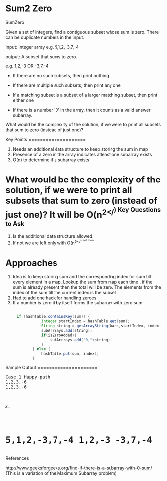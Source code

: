 Sum2 Zero
===========================================================================
SumZero

Given a set of integers, find a contiguous subset whose sum is zero. There can be duplicate numbers in the input.

Input: Integer array e.g. 5,1,2,-3,7,-4

output: A subset that sums to zero. 

e.g. 1,2,-3 OR -3,7,-4

* If there are no such subsets, then print nothing

* If there are multiple such subsets, then print any one

* If a matching subset is a subset of a larger matching subset, then print either one

* If there is a number '0' in the array, then it counts as a valid answer subarray.

What would be the complexity of the solution, if we were to print all subsets that sum to zero (instead of just one)? 
<div style="page-break-after: always;"></div>
Key Points
====================

1. Needs an additional data structure to keep storing the sum in map
2. Presence of a zero in the array indicates atleast one subarray exists
3. O(n) to determine if a subarray exists

What would be the complexity of the solution, if we were to print all subsets that sum to zero (instead of just one)? 
It will be O(n<sup>2</<sup>)
Key Questions to Ask
====================
1. Is the additional data structure allowed.
2. If not we are left only with O(n<sup>3</<sup>) solution

Approaches
====================
1. Idea is to keep storing sum and the corresponding index for sum till every element in a map. Lookup the sum from map each time , if the sum is already present then the total will be zero. The elements from the index of the sum till the current index is the subset
3. Had to add one hack for handling zeroes
4. If a number is zero it by itself forms the subarray with zero sum

``` java
     
     if (hashTable.containsKey(sum)) {
				Integer startIndex = hashTable.get(sum);
				String string = getArrayString(bars,startIndex, index );
				subArrrays.add(string);
				if(isZeroAdded){
					subArrrays.add("0,"+string);
				}
			} else {
				hashTable.put(sum, index);
			}
```
 
<div style="page-break-after: always;"></div>
Sample Output
=====================
<pre>
Case 1 Happy path
1,2,3,-6
1,2,3,-6

2)
5,1,2,-3,7,-4
1,2,-3
-3,7,-4
</pre>
References
====================
http://www.geeksforgeeks.org/find-if-there-is-a-subarray-with-0-sum/ (This is a variation of the Maximum Subarray problem)

